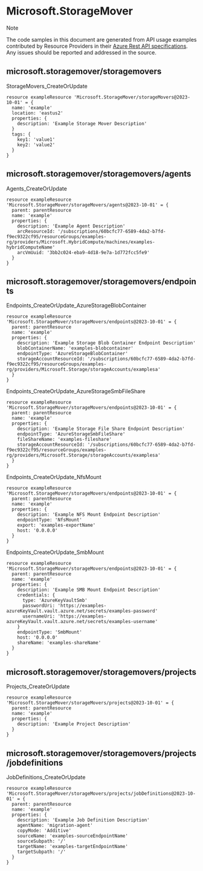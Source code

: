 # Microsoft.StorageMover
  
> [!NOTE]
> The code samples in this document are generated from API usage examples contributed by Resource Providers in their [Azure Rest API specifications](https://github.com/Azure/azure-rest-api-specs). Any issues should be reported and addressed in the source.


## microsoft.storagemover/storagemovers

StorageMovers_CreateOrUpdate
```bicep
resource exampleResource 'Microsoft.StorageMover/storageMovers@2023-10-01' = {
  name: 'example'
  location: 'eastus2'
  properties: {
    description: 'Example Storage Mover Description'
  }
  tags: {
    key1: 'value1'
    key2: 'value2'
  }
}
```

## microsoft.storagemover/storagemovers/agents

Agents_CreateOrUpdate
```bicep
resource exampleResource 'Microsoft.StorageMover/storageMovers/agents@2023-10-01' = {
  parent: parentResource 
  name: 'example'
  properties: {
    description: 'Example Agent Description'
    arcResourceId: '/subscriptions/60bcfc77-6589-4da2-b7fd-f9ec9322cf95/resourceGroups/examples-rg/providers/Microsoft.HybridCompute/machines/examples-hybridComputeName'
    arcVmUuid: '3bb2c024-eba9-4d18-9e7a-1d772fcc5fe9'
  }
}
```

## microsoft.storagemover/storagemovers/endpoints

Endpoints_CreateOrUpdate_AzureStorageBlobContainer
```bicep
resource exampleResource 'Microsoft.StorageMover/storageMovers/endpoints@2023-10-01' = {
  parent: parentResource 
  name: 'example'
  properties: {
    description: 'Example Storage Blob Container Endpoint Description'
    blobContainerName: 'examples-blobcontainer'
    endpointType: 'AzureStorageBlobContainer'
    storageAccountResourceId: '/subscriptions/60bcfc77-6589-4da2-b7fd-f9ec9322cf95/resourceGroups/examples-rg/providers/Microsoft.Storage/storageAccounts/examplesa'
  }
}
```

Endpoints_CreateOrUpdate_AzureStorageSmbFileShare
```bicep
resource exampleResource 'Microsoft.StorageMover/storageMovers/endpoints@2023-10-01' = {
  parent: parentResource 
  name: 'example'
  properties: {
    description: 'Example Storage File Share Endpoint Description'
    endpointType: 'AzureStorageSmbFileShare'
    fileShareName: 'examples-fileshare'
    storageAccountResourceId: '/subscriptions/60bcfc77-6589-4da2-b7fd-f9ec9322cf95/resourceGroups/examples-rg/providers/Microsoft.Storage/storageAccounts/examplesa'
  }
}
```

Endpoints_CreateOrUpdate_NfsMount
```bicep
resource exampleResource 'Microsoft.StorageMover/storageMovers/endpoints@2023-10-01' = {
  parent: parentResource 
  name: 'example'
  properties: {
    description: 'Example NFS Mount Endpoint Description'
    endpointType: 'NfsMount'
    export: 'examples-exportName'
    host: '0.0.0.0'
  }
}
```

Endpoints_CreateOrUpdate_SmbMount
```bicep
resource exampleResource 'Microsoft.StorageMover/storageMovers/endpoints@2023-10-01' = {
  parent: parentResource 
  name: 'example'
  properties: {
    description: 'Example SMB Mount Endpoint Description'
    credentials: {
      type: 'AzureKeyVaultSmb'
      passwordUri: 'https://examples-azureKeyVault.vault.azure.net/secrets/examples-password'
      usernameUri: 'https://examples-azureKeyVault.vault.azure.net/secrets/examples-username'
    }
    endpointType: 'SmbMount'
    host: '0.0.0.0'
    shareName: 'examples-shareName'
  }
}
```

## microsoft.storagemover/storagemovers/projects

Projects_CreateOrUpdate
```bicep
resource exampleResource 'Microsoft.StorageMover/storageMovers/projects@2023-10-01' = {
  parent: parentResource 
  name: 'example'
  properties: {
    description: 'Example Project Description'
  }
}
```

## microsoft.storagemover/storagemovers/projects/jobdefinitions

JobDefinitions_CreateOrUpdate
```bicep
resource exampleResource 'Microsoft.StorageMover/storageMovers/projects/jobDefinitions@2023-10-01' = {
  parent: parentResource 
  name: 'example'
  properties: {
    description: 'Example Job Definition Description'
    agentName: 'migration-agent'
    copyMode: 'Additive'
    sourceName: 'examples-sourceEndpointName'
    sourceSubpath: '/'
    targetName: 'examples-targetEndpointName'
    targetSubpath: '/'
  }
}
```
